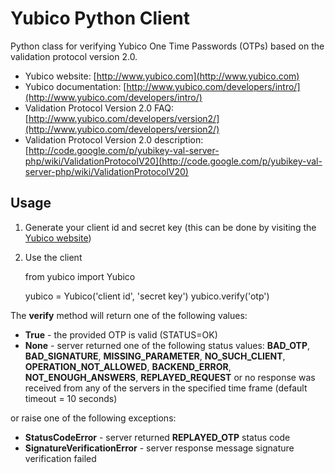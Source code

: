 # Yubico Python Client

Python class for verifying Yubico One Time Passwords (OTPs) based on the validation protocol version 2.0.

* Yubico website: [http://www.yubico.com](http://www.yubico.com)
* Yubico documentation: [http://www.yubico.com/developers/intro/](http://www.yubico.com/developers/intro/)
* Validation Protocol Version 2.0 FAQ: [http://www.yubico.com/developers/version2/](http://www.yubico.com/developers/version2/)
* Validation Protocol Version 2.0 description: [http://code.google.com/p/yubikey-val-server-php/wiki/ValidationProtocolV20](http://code.google.com/p/yubikey-val-server-php/wiki/ValidationProtocolV20)

## Usage

1. Generate your client id and secret key (this can be done by visiting the [Yubico website](https://api.yubico.com/get-api-key/))
2. Use the client

    from yubico import Yubico
    
    yubico = Yubico('client id', 'secret key')
    yubico.verify('otp')

The **verify** method will return one of the following values:

- **True** - the provided OTP is valid (STATUS=OK)
- **None** - server returned one of the following status values: **BAD_OTP**, **BAD_SIGNATURE**, **MISSING_PARAMETER**, **NO_SUCH_CLIENT**, **OPERATION_NOT_ALLOWED**, **BACKEND_ERROR**, **NOT_ENOUGH_ANSWERS**, **REPLAYED_REQUEST** or no response was received from any of the servers in the specified time frame (default timeout = 10 seconds)

or raise one of the following exceptions:

- **StatusCodeError** - server returned **REPLAYED_OTP** status code
- **SignatureVerificationError** - server response message signature verification failed